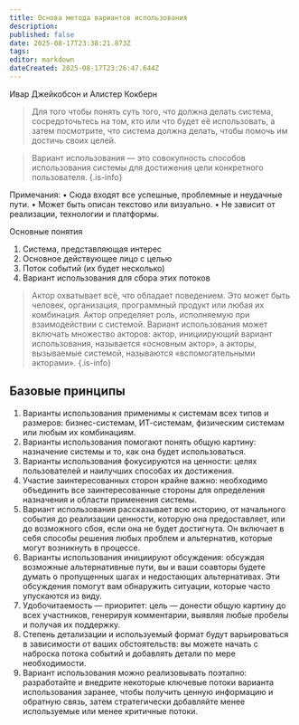 ```yaml
---
title: Основа метода вариантов использования
description: 
published: false
date: 2025-08-17T23:38:21.873Z
tags: 
editor: markdown
dateCreated: 2025-08-17T23:26:47.644Z
---
```


Ивар Джейкобсон и Алистер Кокберн

> Для того чтобы понять суть того, что должна делать система, сосредоточьтесь на том, кто или что будет её использовать, а затем посмотрите, что система должна делать, чтобы помочь им достичь своих целей.

> Вариант использования — это совокупность способов использования системы для достижения цели конкретного пользователя.
{.is-info}


Примечания:
• Сюда входят все успешные, проблемные и неудачные пути.
• Может быть описан текстово или визуально.
• Не зависит от реализации, технологии и платформы.

Основные понятия
1. Система, представляющая интерес
2. Основное действующее лицо с целью
3. Поток событий (их будет несколько)
4. Вариант использования для сбора этих потоков

> Актор охватывает всё, что обладает поведением. Это может быть человек, организация, программный продукт или любая их комбинация. Актор определяет роль, исполняемую при взаимодействии с системой. Вариант использования может включать множество акторов: актор, инициирующий вариант использования, называется «основным актор», а акторы, вызываемые системой, называются «вспомогательными акторами».
{.is-info}


## Базовые принципы

1. Варианты использования применимы к системам всех типов и размеров: бизнес-системам, ИТ-системам, физическим системам или любым их комбинациям.
2. Варианты использования помогают понять общую картину: назначение системы и то, как она будет использоваться.
3. Варианты использования фокусируются на ценности: целях пользователей и наилучших способах их достижения.
4. Участие заинтересованных сторон крайне важно: необходимо объединить все заинтересованные стороны для определения назначения и области применения системы.
5. Вариант использования рассказывает всю историю, от начального события до реализации ценности, которую она предоставляет, или до возможного сбоя, если она не будет достигнута. Он включает в себя способы решения любых проблем и альтернатив, которые могут возникнуть в процессе.
6. Варианты использования инициируют обсуждения: обсуждая возможные альтернативные пути, вы и ваши соавторы будете думать о пропущенных шагах и недостающих альтернативах. Эти обсуждения помогут вам обнаружить ситуации, которые часто упускаются из виду.
7. Удобочитаемость — приоритет: цель — донести общую картину до всех участников, генерируя комментарии, выявляя любые пробелы и получая их поддержку.
8. Степень детализации и используемый формат будут варьироваться в зависимости от ваших обстоятельств: вы можете начать с наброска потока событий и добавлять детали по мере необходимости.
9. Вариант использования можно реализовывать поэтапно: разработайте и внедрите некоторые ключевые потоки варианта использования заранее, чтобы получить ценную информацию и обратную связь, затем стратегически добавляйте менее используемые или менее критичные потоки.